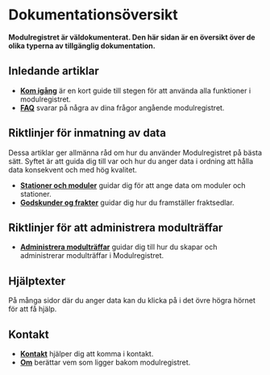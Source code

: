 ﻿# Dokumentationsöversikt
**Modulregistret är väldokumenterat.
Den här sidan är en översikt över de olika typerna av tillgänglig dokumentation.**

## Inledande artiklar

- [**Kom igång**](Content/articles-getstarted) är en kort guide till stegen för att använda alla funktioner i modulregistret.
- [**FAQ**](Content/articles-FAQ) svarar på några av dina frågor angående modulregistret.

## Riktlinjer för inmatning av data
Dessa artiklar ger allmänna råd om hur du använder Modulregistret på bästa sätt.
Syftet är att guida dig till var och hur du anger data i ordning
att hålla data konsekvent och med hög kvalitet.
- [**Stationer och moduler**](Content/articles-modulesandstations) guidar dig för att ange data om moduler och stationer.
- [**Godskunder og frakter**](Content/articles-CustomersAndFreights) guidar dig hur du framställer fraktsedlar.

## Riktlinjer för att administrera modulträffar
- [**Administrera modulträffar**](Content/articles-ManageModuleMeetings) guidar dig till hur du skapar och administrerar modulträffar i Modulregistret.

## Hjälptexter
På många sidor där du anger data kan du klicka på <span class="fa fa-question-circle"></span> i det övre högra hörnet för att få hjälp.

## Kontakt
- [**Kontakt**](Contact) hjälper dig att komma i kontakt.
- [**Om**](About) berättar vem som ligger bakom modulregistret.